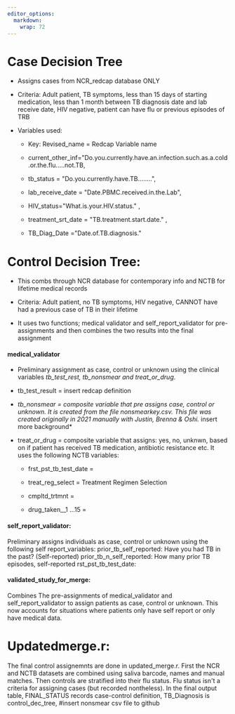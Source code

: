 ```yaml
---
editor_options: 
  markdown: 
    wrap: 72
---
```


# **Case Decision Tree** 

-   Assigns cases from NCR_redcap database ONLY

-   Criteria: Adult patient, TB symptoms, less than 15 days of starting
    medication, less than 1 month between TB diagnosis date and lab
    receive date, HIV negative, patient can have flu or previous
    episodes of TRB

-   Variables used:

    -   Key: Revised_name = Redcap Variable name

    -   current_other_inf="Do.you.currently.have.an.infection.such.as.a.cold.or.the.flu.....not.TB,

    -    tb_status = "Do.you.currently.have.TB........",

    -   lab_receive_date = "Date.PBMC.received.in.the.Lab",

    -   HIV_status="What.is.your.HIV.status." ,

    -   treatment_srt_date = "TB.treatment.start.date." ,

    -   TB_Diag_Date ="Date.of.TB.diagnosis."

# Control Decision Tree: 

-   This combs through NCR database for contemporary info and NCTB for lifetime
    medical records

-   Criteria: Adult patient, no TB symptoms, HIV negative, CANNOT have
    had a previous case of TB in their lifetime

-   It uses two functions; medical validator and self_report_validator
    for pre-assignments and then combines the two results into the final
    assignment

#### **medical_validator**  

-   Preliminary assignment as case, control or unknown using the
    clinical variables *tb_test_rest, tb_nonsmear and treat_or_drug*.

-   tb_test_result = insert redcap definition

-   *tb_nonsmear = composite variable that pre assigns case, control or
    unknown. It is created from the file nonsmearkey.csv. This file was
    created originally in 2021 manually with Justin, Brenna & Oshi.*
    insert more background\*

-   treat_or_drug = composite variable that assigns: yes, no, unknwn,
    based on if patient has received TB medication, antibiotic
    resistance etc. It uses the following NCTB variables:

    -    frst_pst_tb_test_date =

    -   treat_reg_select = Treatment Regimen Selection

    -   cmpltd_trtmnt =

    -   drug_taken\_\_1 ...15 =

#### **self_report_validator:** 

Preliminary assigns individuals as case, control or unknown using the following
self report_variables: 
prior_tb_self_reported: Have you had TB in the past? (Self-reported)
prior_tb_n_self_reported: How many prior TB episodes, self-reported
rst_pst_tb_test_date: 

#### validated_study_for_merge: 

Combines The pre-assignments of medical_validator and
self_report_validator to assign patients as case, control or unknown.
This now accounts for situations where patients only have self report or
only have medical data.

# Updatedmerge.r:

The final control assignemnts are done in updated_merge.r. First the NCR
and NCTB datasets are combined using saliva barcode, names and manual
matches. Then controls are stratified into their flu status. Flu status
isn't a criteria for assigning cases (but recorded nontheless). In the
final output table, FINAL_STATUS records case-control definition,
TB_Diagnosis is control_dec_tree, #insert nonsmear csv file to github
